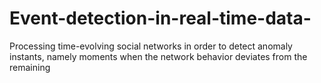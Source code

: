 # Event-detection-in-real-time-data-
Processing time-evolving social networks in order to detect anomaly instants, namely moments when the network behavior deviates from the remaining
